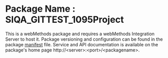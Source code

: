 # Package Name : SIQA_GITTEST_1095Project
This is a webMethods package and requires a webMethods Integration Server to host it. Package versioning and configuration can be found in the package [manifest](./SIQA_GITTEST_1095Project/manifest.v3) file. Service and API documentation is available on the package's home page http://&lt;server&gt;:&lt;port&gt;/&lt;packagename>.